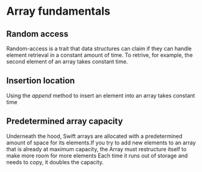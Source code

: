 # Array fundamentals
## Random access

Random-access is a trait that data structures can claim if they can handle element retrieval in a constant amount of time. To retrive, for example, the second element of an array takes constant time.

## Insertion location
Using the *append* method to insert an element into an array takes constant time 

## Predetermined array capacity
Underneath the hood, Swift arrays are allocated with a predetermined amount of space for its elements.If you try to add new elements to an array that is already at maximum capacity, the Array must restructure itself to make more room for more elements
Each time it runs out of storage and needs to copy, it doubles the capacity.

